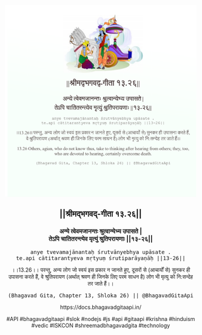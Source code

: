 <img src="../../asset/BG_13_26.png"/>
<center><h2>||श्रीमद्‍भगवद्‍-गीता १३.२६||</h2>
<h3>अन्ये त्वेवमजानन्तः श्रुत्वान्येभ्य उपासते |<br/>तेऽपि चातितरन्त्येव मृत्युं श्रुतिपरायणाः ||१३-२६||</h3>
<pre>anye tvevamajānantaḥ śrutvānyebhya upāsate .<br/>te.api cātitarantyeva mṛtyuṃ śrutiparāyaṇāḥ ||13-26||</pre>
<p>।।13.26।। परन्तु, अन्य लोग जो स्वयं इस प्रकार न जानते हुए, दूसरों से (आचार्यों से) सुनकर ही उपासना करते हैं, वे श्रुतिपरायण (अर्थात् श्रवण ही जिनके लिए परम साधन है) लोग भी मृत्यु को नि:सन्देह तर जाते हैं।।</p>
<pre>(Bhagavad Gita, Chapter 13, Shloka 26) || @BhagavadGitaApi</pre><p>https://docs.bhagavadgitaapi.in/</p><p>#API #bhagavadgitaapi #slok #nodejs #js #api #gitaapi #krishna #hinduism #vedic #ISKCON #shreemadbhagavadgita #technology</p></center>